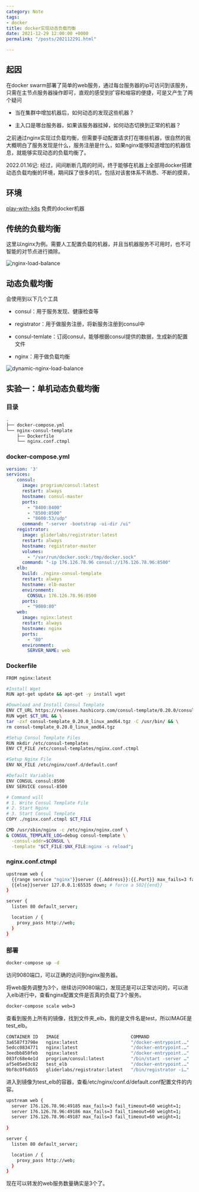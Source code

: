 ```yaml
---
category: Note
tags:
- docker
title: docker实现动态负载均衡
date: 2021-12-29 12:00:00 +0000
permalink: "/posts/202112291.html"

---
```

## 起因

在docker swarm部署了简单的web服务，通过每台服务器的ip可访问到该服务，只需在主节点服务器操作即可，直观的感受到扩容和缩容的便捷，可是又产生了两个疑问

- 当在集群中增加机器后，如何动态的发现这些机器？

- 主入口是哪台服务器，如果该服务器挂掉，如何动态切换到正常的机器？

之前通过nginx实现过负载均衡，但需要手动配置请求打在哪些机器，很自然的我大概明白了服务发现是什么，服务注册是什么，如果nginx能够知道增加的机器信息，就能够实现动态的负载均衡了。

2022.01.16记: 经过，间间断断几周的时间，终于能够在机器上全部用docker搭建动态负载均衡的环境，期间踩了很多的坑，包括对该套体系不熟悉、不断的摸索，

## 环境

[play-with-k8s](https://labs.play-with-k8s.com/) 免费的docker机器

## 传统的负载均衡

这里以nginx为例。需要人工配置负载的机器，并且当机器服务不可用时，也不可智能的对节点进行摘除。

![nginx-load-balance](https://gallery-srcrs.vercel.app/blog/nginx-load-balance.png)

## 动态负载均衡

会使用到以下几个工具

- consul：用于服务发现、健康检查等

- registrator：用于做服务注册，将新服务注册到consul中

- consul-temlate：订阅consul，能够根据consul提供的数据，生成新的配置文件

- nginx：用于做负载均衡

![dynamic-nginx-load-balance](https://gallery-srcrs.vercel.app/blog/dynamic-nginx-load-balance.png)

## 实验一：单机动态负载均衡

### 目录

```sh
.
├── docker-compose.yml
└── nginx-consul-template
    ├── Dockerfile
    └── nginx.conf.ctmpl
```

### docker-compose.yml

```yaml
version: '3'
services:
    consul:
      image: progrium/consul:latest
      restart: always
      hostname: consul-master
      ports:
        - "8400:8400"
        - "8500:8500"
        - "8600:53/udp"
      command: "-server -bootstrap -ui-dir /ui"
    registrator:
      image: gliderlabs/registrator:latest
      restart: always
      hostname: registrator-master
      volumes:
        - "/var/run/docker.sock:/tmp/docker.sock"
      command: "-ip 176.126.78.96 consul://176.126.78.96:8500"
    elb:
      build: ./nginx-consul-template
      restart: always
      hostname: elb-master
      environment:
        CONSUL: 176.126.78.96:8500
      ports:
        - "9080:80"
    web:
      image: nginx:latest
      restart: always
      hostname: nginx
      ports:
        - "80"
      environment:
        SERVER_NAME: web
```

### Dockerfile

```sh
FROM nginx:latest

#Install Wget
RUN apt-get update && apt-get -y install wget

#Download and Install Consul Template
ENV CT_URL https://releases.hashicorp.com/consul-template/0.20.0/consul-template_0.20.0_linux_amd64.tgz
RUN wget $CT_URL && \
tar -zxf consul-template_0.20.0_linux_amd64.tgz -C /usr/bin/ && \
rm consul-template_0.20.0_linux_amd64.tgz

#Setup Consul Template Files
RUN mkdir /etc/consul-templates
ENV CT_FILE /etc/consul-templates/nginx.conf.ctmpl

#Setup Nginx File
ENV NX_FILE /etc/nginx/conf.d/default.conf

#Default Variables
ENV CONSUL consul:8500
ENV SERVICE consul-8500

# Command will
# 1. Write Consul Template File
# 2. Start Nginx
# 3. Start Consul Template
COPY ./nginx.conf.ctmpl $CT_FILE

CMD /usr/sbin/nginx -c /etc/nginx/nginx.conf \
& CONSUL_TEMPLATE_LOG=debug consul-template \
  -consul-addr=$CONSUL \
  -template "$CT_FILE:$NX_FILE:nginx -s reload";
```

### nginx.conf.ctmpl

```sh
upstream web {
  {{range service "nginx"}}server {{.Address}}:{{.Port}} max_fails=3 fail_timeout=60 weight=1;
  {{else}}server 127.0.0.1:65535 down; # force a 502{{end}}
}

server {
  listen 80 default_server;

  location / {
    proxy_pass http://web;
  }
}
```

### 部署

```sh
docker-compose up -d
```

访问9080端口，可以正确的访问到nginx服务器。

将web服务调整为3个，继续访问9080端口，发现还是可以正常访问的，可以进入elb进行中，查看nginx配置文件是否真的负载了3个服务。

```sh
docker-compose scale web=3
```

查看到服务上所有的镜像，找到文件夹_elb，我的是文件名是test，所以IMAGE是test_elb。

```sh
CONTAINER ID   IMAGE                           COMMAND                  CREATED         STATUS         PORTS                                                                                                                                                               NAMES
3a6587f3798e   nginx:latest                    "/docker-entrypoint.…"   3 minutes ago   Up 2 minutes   0.0.0.0:49186->80/tcp, :::49186->80/tcp                                                                                                                             test_web_2
5edcc0834771   nginx:latest                    "/docker-entrypoint.…"   3 minutes ago   Up 2 minutes   0.0.0.0:49187->80/tcp, :::49187->80/tcp                                                                                                                             test_web_3
3eedbb850feb   nginx:latest                    "/docker-entrypoint.…"   6 minutes ago   Up 6 minutes   0.0.0.0:49185->80/tcp, :::49185->80/tcp                                                                                                                             test_web_1
083fc68e4e1d   progrium/consul:latest          "/bin/start -server …"   6 minutes ago   Up 6 minutes   53/tcp, 0.0.0.0:8400->8400/tcp, :::8400->8400/tcp, 8300-8302/tcp, 8301-8302/udp, 0.0.0.0:8500->8500/tcp, :::8500->8500/tcp, 0.0.0.0:8600->53/udp, :::8600->53/udp   test_consul_1
af5e05ed3c82   test_elb                        "/docker-entrypoint.…"   6 minutes ago   Up 6 minutes   0.0.0.0:9080->80/tcp, :::9080->80/tcp                                                                                                                               test_elb_1
9bf8c0f6db55   gliderlabs/registrator:latest   "/bin/registrator -i…"   6 minutes ago   Up 6 minutes                                                                                                                                                                       test_registrator_1
```

进入到镜像为test_elb的容器，查看/etc/nginx/conf.d/default.conf配置文件的内容。

```sh
upstream web {
  server 176.126.78.96:49185 max_fails=3 fail_timeout=60 weight=1;
  server 176.126.78.96:49186 max_fails=3 fail_timeout=60 weight=1;
  server 176.126.78.96:49187 max_fails=3 fail_timeout=60 weight=1;
  
}

server {
  listen 80 default_server;

  location / {
    proxy_pass http://web;
  }
}
```

现在可以转发的web服务数量确实是3个了。